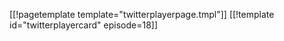 [[!pagetemplate template="twitterplayerpage.tmpl"]]
[[!template id="twitterplayercard" episode=18]]

